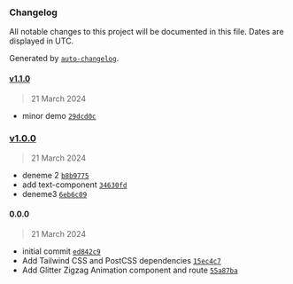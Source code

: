 ### Changelog

All notable changes to this project will be documented in this file. Dates are displayed in UTC.

Generated by [`auto-changelog`](https://github.com/CookPete/auto-changelog).

#### [v1.1.0](https://github.com/enessusan00/TailwindcssJFFun/compare/v1.0.0...v1.1.0)

> 21 March 2024

- minor demo [`29dcd0c`](https://github.com/enessusan00/TailwindcssJFFun/commit/29dcd0cb8c82ce929aefca061380cc8541ba79d9)

### [v1.0.0](https://github.com/enessusan00/TailwindcssJFFun/compare/0.0.0...v1.0.0)

> 21 March 2024

- deneme 2 [`b8b9775`](https://github.com/enessusan00/TailwindcssJFFun/commit/b8b9775275e3e69f0991654ecf138ba850bfe0da)
- add text-component [`34630fd`](https://github.com/enessusan00/TailwindcssJFFun/commit/34630fd4cd236d55426599133537c003a60c42ac)
- deneme3 [`6eb6c09`](https://github.com/enessusan00/TailwindcssJFFun/commit/6eb6c09beff667367b7bfa30d3b93f7291eb8b67)

#### 0.0.0

> 21 March 2024

- initial commit [`ed842c9`](https://github.com/enessusan00/TailwindcssJFFun/commit/ed842c935e33fad94f490dcc2c4188a763f7bf68)
- Add Tailwind CSS and PostCSS dependencies [`15ec4c7`](https://github.com/enessusan00/TailwindcssJFFun/commit/15ec4c72bb8c18fd570889d5e2a617cd576b69ca)
- Add Glitter Zigzag Animation component and route [`55a87ba`](https://github.com/enessusan00/TailwindcssJFFun/commit/55a87ba886e460350dbef461483915c1ea42adf4)
